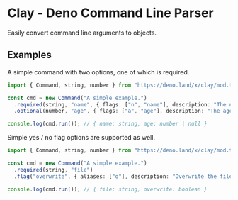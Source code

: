 # Clay - Deno Command Line Parser

Easily convert command line arguments to objects.

## Examples

A simple command with two options, one of which is required.
```ts
import { Command, string, number } from "https://deno.land/x/clay/mod.ts";

const cmd = new Command("A simple example.")
  .required(string, "name", { flags: ["n", "name"], description: "The name." })
  .optional(number, "age", { flags: ["a", "age"], description: "The age." });

console.log(cmd.run()); // { name: string, age: number | null }
```

Simple yes / no flag options are supported as well.
```ts
import { Command, string, number } from "https://deno.land/x/clay/mod.ts";

const cmd = new Command("A simple example.")
  .required(string, "file")
  .flag("overwrite", { aliases: ["o"], description: "Overwrite the file." });

console.log(cmd.run()); // { file: string, overwrite: boolean }
```

